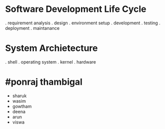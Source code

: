 # Software Development Life Cycle
 
. requirement analysis
. design
. environment setup
. development
. testing
. deployment
. maintanance

# System Archietecture
. shell
. operating system
. kernel
. hardware

# #ponraj thambigal
- sharuk
- wasim
- gowtham
- deena
- arun
- viswa


